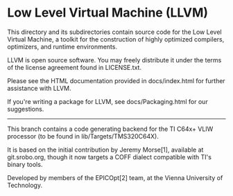 Low Level Virtual Machine (LLVM)
================================

This directory and its subdirectories contain source code for the Low Level
Virtual Machine, a toolkit for the construction of highly optimized compilers,
optimizers, and runtime environments.

LLVM is open source software. You may freely distribute it under the terms of
the license agreement found in LICENSE.txt.

Please see the HTML documentation provided in docs/index.html for further
assistance with LLVM.

If you're writing a package for LLVM, see docs/Packaging.html for our
suggestions.

--------------------------------

This branch contains a code generating backend for the TI C64x+ VLIW processor
(to be found in lib/Targets/TMS320C64X).

It is based on the initial contribution by Jeremy Morse[1], available at
git.srobo.org, though it now targets a COFF dialect compatible with TI's binary
tools.

Developed by members of the EPICOpt[2] team, at the Vienna University of
Technology.

